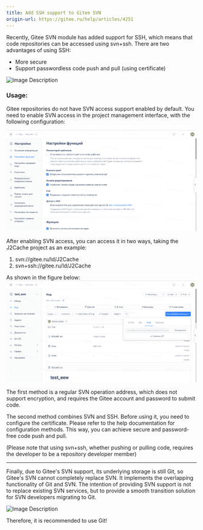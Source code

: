 ```yaml
---
title: Add SSH support to Gitee SVN
origin-url: https://gitee.ru/help/articles/4251
---
```


Recently, Gitee SVN module has added support for SSH, which means that code repositories can be accessed using svn+ssh. There are two advantages of using SSH:

- More secure
- Support passwordless code push and pull (using certificate)

![Image Description](./assets/110508_23520888_669935.webp)

### **Usage:**

Gitee repositories do not have SVN access support enabled by default. You need to enable SVN access in the project management interface, with the following configuration:

![Image Description](../../../../../assets/image30.png)

After enabling SVN access, you can access it in two ways, taking the J2Cache project as an example:

1. svn://gitee.ru/ld/J2Cache
2. svn+ssh://gitee.ru/ld/J2Cache

As shown in the figure below:
![Image Description](../../../../../assets/image31.png)

The first method is a regular SVN operation address, which does not support encryption, and requires the Gitee account and password to submit code.

The second method combines SVN and SSH. Before using it, you need to configure the certificate. Please refer to the help documentation for configuration methods. This way, you can achieve secure and password-free code push and pull.

(Please note that using svn+ssh, whether pushing or pulling code, requires the developer to be a repository developer member)

<hr />

Finally, due to Gitee's SVN support, its underlying storage is still Git, so Gitee's SVN cannot completely replace SVN. It implements the overlapping functionality of Git and SVN. The intention of providing SVN support is not to replace existing SVN services, but to provide a smooth transition solution for SVN developers migrating to Git.

![Image Description](./assets/110651_1905c195_669935.webp)

Therefore, it is recommended to use Git!